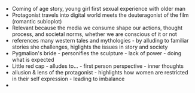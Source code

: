 - Coming of age story, young girl first sexual experience with older man
- Protagonist travels into digital world meets the deuteragonist of the film (romantic subloplot)
- Relevant because the media we consume shape our actions, thought process, and societal norms, whether we are conscious of it or not
- references many western tales and mythologies - by alluding to familiar stories she challenges, higlights the issues in story and society
- Pygmalion's bride - personifies the sculpture - lack of power - doing what is expected
- Little red cap - alludes to... - first person perspective - inner thoughts
- allusion & lens of the protagonist - highlights how women are restricted in their self expression - leading to imbalance
- 
